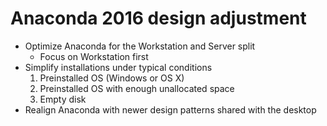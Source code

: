 # Anaconda 2016 design adjustment

* Optimize Anaconda for the Workstation and Server split
  - Focus on Workstation first
* Simplify installations under typical conditions
    1. Preinstalled OS (Windows or OS X)
    2. Preinstalled OS with enough unallocated space
    3. Empty disk
* Realign Anaconda with newer design patterns shared with the desktop
